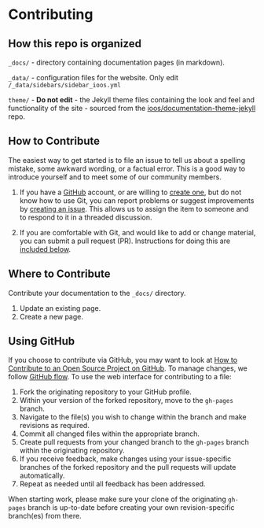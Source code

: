 # Contributing

## How this repo is organized
`_docs/` - directory containing documentation pages (in markdown). 

`_data/` - configuration files for the website. Only edit `/_data/sidebars/sidebar_ioos.yml`

`theme/` - **Do not edit** - the Jekyll theme files containing the look and feel and functionality of the site - sourced from the 
[ioos/documentation-theme-jekyll](https://github.com/ioos/documentation-theme-jekyll) repo.

## How to Contribute
The easiest way to get started is to file an issue to tell us about a spelling mistake, some awkward wording,
or a factual error. This is a good way to introduce yourself and to meet some of our community members.

1. If you have a [GitHub][github] account, or are willing to [create one][github-join], but do not know how to use Git,
you can report problems or suggest improvements by [creating an issue][issues]. This allows us to assign the item 
to someone and to respond to it in a threaded discussion.

2. If you are comfortable with Git, and would like to add or change material, you can submit a pull request (PR).
Instructions for doing this are [included below](#using-github).

## Where to Contribute
Contribute your documentation to the `_docs/` directory.

1. Update an existing page.
2. Create a new page.

## Using GitHub

If you choose to contribute via GitHub, you may want to look at [How to Contribute to an Open Source Project on 
GitHub][how-contribute]. To manage changes, we follow [GitHub flow][github-flow]. To use the web interface for 
contributing to a file:

1. Fork the originating repository to your GitHub profile.
2. Within your version of the forked repository, move to the `gh-pages` branch.
3. Navigate to the file(s) you wish to change within the branch and make revisions as required.
4. Commit all changed files within the appropriate branch.
5. Create pull requests from your changed branch to the `gh-pages` branch within the originating 
repository.
6. If you receive feedback, make changes using your issue-specific branches of the forked repository and the pull 
requests will update automatically.
7. Repeat as needed until all feedback has been addressed.

When starting work, please make sure your clone of the originating `gh-pages` branch is up-to-date before creating your own 
revision-specific branch(es) from there.

[github]: https://github.com
[github-flow]: https://guides.github.com/introduction/flow/
[github-join]: https://github.com/join
[how-contribute]: https://app.egghead.io/playlists/how-to-contribute-to-an-open-source-project-on-github
[issues]: https://guides.github.com/features/issues/
